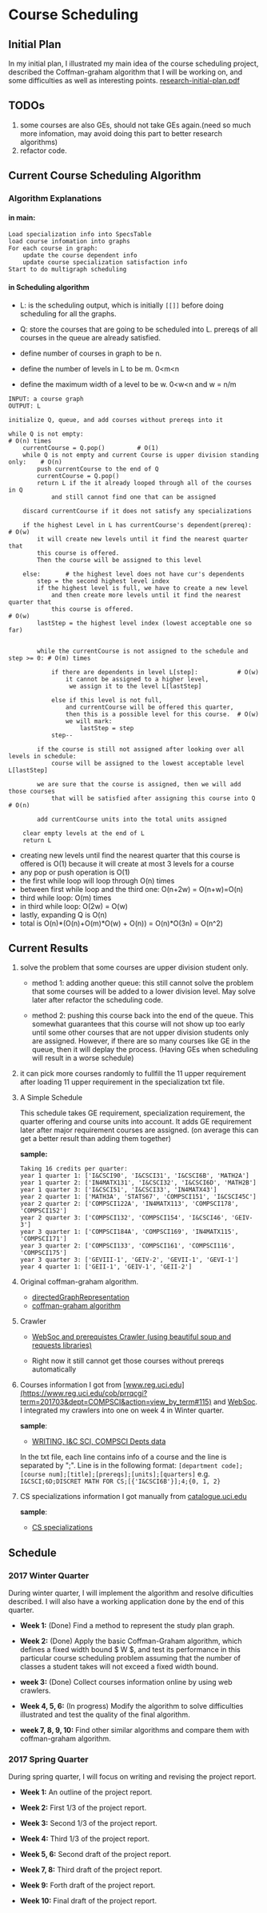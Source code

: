 # Course Scheduling

## Initial Plan
In my initial plan, I illustrated my main idea of the course scheduling project,
described the Coffman-graham algorithm that I will be working on, and some difficulties as well as interesting points.
[research-initial-plan.pdf](research-initial-plan.pdf)

## TODOs
1. some courses are also GEs, should not take GEs again.(need so much more infomation, may avoid doing this part to better research algorithms)
2. refactor code.

## Current Course Scheduling Algorithm
### Algorithm Explanations
#### in main:
```
Load specialization info into SpecsTable
load course infomation into graphs
For each course in graph:
    update the course dependent info
    update course specialization satisfaction info
Start to do multigraph scheduling
```

#### in Scheduling algorithm

- L: is the scheduling output, which is initially ```[[]]``` before doing
scheduling for all the graphs.

- Q: store the courses that are going to be scheduled into L. prereqs of all courses in the queue are already satisfied.

- define number of courses in graph to be n.

- define the number of levels in L to be m. 0<m<n

- define the maximum width of a level to be w.  0<w<n and w = n/m

```
INPUT: a course graph
OUTPUT: L

initialize Q, queue, and add courses without prereqs into it

while Q is not empty:                                                           # O(n) times
    currentCourse = Q.pop()         # O(1)
    while Q is not empty and current Course is upper division standing only:    # O(n)
        push currentCourse to the end of Q
        currentCourse = Q.pop()
        return L if the it already looped through all of the courses in Q
            and still cannot find one that can be assigned

    discard currentCourse if it does not satisfy any specializations

    if the highest Level in L has currentCourse's dependent(prereq):            # O(w)
        it will create new levels until it find the nearest quarter that
        this course is offered.
        Then the course will be assigned to this level

    else:       # the highest level does not have cur's dependents
        step = the second highest level index
        if the highest level is full, we have to create a new level
            and then create more levels until it find the nearest quarter that
            this course is offered.                                             # O(w)
        lastStep = the highest level index (lowest acceptable one so far)


        while the currentCourse is not assigned to the schedule and step >= 0: # O(m) times

            if there are dependents in level L[step]:           # O(w)
                it cannot be assigned to a higher level,
                 we assign it to the level L[lastStep]

            else if this level is not full,
                and currentCourse will be offered this quarter,
                then this is a possible level for this course.  # O(w)
                we will mark:
                    lastStep = step
            step--

        if the course is still not assigned after looking over all levels in schedule:
            course will be assigned to the lowest acceptable level L[lastStep]

        we are sure that the course is assigned, then we will add those courses
            that will be satisfied after assigning this course into Q           # O(n)

        add currentCourse units into the total units assigned

    clear empty levels at the end of L
    return L
```

- creating new levels until find the nearest quarter that this course is offered is
O(1) because it will create at most 3 levels for a course
- any pop or push operation is O(1)
- the first while loop will loop through O(n) times
- between first while loop and the third one: O(n+2w) = O(n+w)=O(n)
- third while loop: O(m) times
- in third while loop: O(2w) = O(w)
- lastly, expanding Q is O(n)
- total is O(n)\*(O(n)+O(m)\*O(w) + O(n)) = O(n)\*O(3n) = O(n^2)



## Current Results
1. solve the problem that some courses are upper division student only.

    - method 1: adding another queue: this still cannot solve the problem that some courses will be added to a lower division level. May solve later after refactor the scheduling code. 
    
    - method 2: pushing this course back into the end of the queue. This somewhat guarantees that this course will not show up too early until some other courses that are not upper division students only are assigned. However, if there are so many courses like GE in the queue, then it will deplay the process. (Having GEs when scheduling will result in a worse schedule)

2. it can pick more courses randomly to fullfill the 11 upper requirement after loading 11 upper requirement in the specialization txt file. 

3. A Simple Schedule

    This schedule takes GE requirement, specialization requirement, the quarter offering and course units into account.
     It adds GE requirement later after major requirement courses are assigned. (on average this can get a better result than adding them together)

    **sample:**
    ```
    Taking 16 credits per quarter:
    year 1 quarter 1: ['I&CSCI90', 'I&CSCI31', 'I&CSCI6B', 'MATH2A']
    year 1 quarter 2: ['IN4MATX131', 'I&CSCI32', 'I&CSCI6D', 'MATH2B']
    year 1 quarter 3: ['I&CSCI51', 'I&CSCI33', 'IN4MATX43']
    year 2 quarter 1: ['MATH3A', 'STATS67', 'COMPSCI151', 'I&CSCI45C']
    year 2 quarter 2: ['COMPSCI122A', 'IN4MATX113', 'COMPSCI178', 'COMPSCI152']
    year 2 quarter 3: ['COMPSCI132', 'COMPSCI154', 'I&CSCI46', 'GEIV-3']
    year 3 quarter 1: ['COMPSCI184A', 'COMPSCI169', 'IN4MATX115', 'COMPSCI171']
    year 3 quarter 2: ['COMPSCI133', 'COMPSCI161', 'COMPSCI116', 'COMPSCI175']
    year 3 quarter 3: ['GEVIII-1', 'GEIV-2', 'GEVII-1', 'GEVI-1']
    year 4 quarter 1: ['GEII-1', 'GEIV-1', 'GEII-2']
    ```

4. Original coffman-graham algorithm.
    - [directedGraphRepresentation](coffman_graham_algorithm/directedGraphRepresentation.py)
    - [coffman-graham algorithm](coffman_graham_algorithm/coffman-grapham.py)

5. Crawler
    - [WebSoc and prerequistes Crawler (using beautiful soup and requests libraries)](WebSoc.py)

    - Right now it still cannot get those courses without prereqs automatically

6. Courses information I got from [www.reg.uci.edu](https://www.reg.uci.edu/cob/prrqcgi?term=201703&dept=COMPSCI&action=view_by_term#115) and [WebSoc](https://www.reg.uci.edu/perl/WebSoc). I integrated my crawlers into one on week 4 in Winter quarter.

    **sample**:
    - [WRITING, I&C SCI, COMPSCI Depts data](info/test/fullcourses.txt)

    In the txt file, each line contains info of a course and the line is separated by ";". Line is in the following format:
    ```[department code];[course num];[title];[prereqs];[units];[quarters]```
    e.g.
    ```I&CSCI;6D;DISCRET MATH FOR CS;[{'I&CSCI6B'}];4;{0, 1, 2}```

7. CS specializations information I got manually from [catalogue.uci.edu](http://catalogue.uci.edu/donaldbrenschoolofinformationandcomputersciences/departmentofcomputerscience/#majorstext)

    **sample**:
    - [CS specializations](info/specializations.txt)




## Schedule

### 2017 Winter Quarter
During winter quarter, I will implement the algorithm and resolve dificulties described. I
will also have a working application done by the end of this quarter.
- **Week 1:** (Done) Find a method to represent the study plan graph.

- **Week 2:** (Done) Apply the basic Coffman-Graham algorithm, which defines a fixed width bound $ W $, and test its performance in this particular course scheduling problem assuming that the number of classes a student takes will not exceed a fixed width bound.

- **week 3:** (Done) Collect courses information online by using web crawlers.

- **Week 4, 5, 6:** (In progress) Modify the algorithm to solve difficulties illustrated and test the quality of the final algorithm.

- **week 7, 8, 9, 10:** Find other similar algorithms and compare them with coffman-graham algorithm. 

### 2017 Spring Quarter

During spring quarter, I will focus on writing and revising the project report. 

- **Week 1:** An outline of the project report.

- **Week 2:** First 1/3 of the project report.

- **Week 3:** Second 1/3 of the project report.

- **Week 4:** Third 1/3 of the project report.

- **Week 5, 6:** Second draft of the project report.

- **Week 7, 8:** Third draft of the project report.

- **Week 9:**  Forth draft of the project report. 

- **Week 10:** Final draft of the project report. 